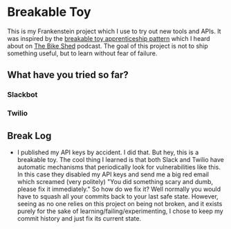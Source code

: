 # Breakable Toy

This is my Frankenstein project which I use to try out new tools and APIs. It was inspired by the [breakable toy apprenticeship pattern](https://www.oreilly.com/library/view/apprenticeship-patterns/9780596806842/ch05s03.html) which I heard about on [The Bike Shed](https://bikeshed.fm/episodes/173) podcast. The goal of this project is not to ship something useful, but to learn without fear of failure.

## What have you tried so far?
### Slackbot
### Twilio

## Break Log
* I published my API keys by accident. I did that. But hey, this is a breakable toy. The cool thing I learned is that both Slack and Twilio have automatic mechanisms that periodically look for vulnerabilities like this. In this case they disabled my API keys and send me a big red email which screamed (very politely) "You did something scary and dumb, please fix it immediately." So how do we fix it? Well normally you would have to squash all your commits back to your last safe state. However, seeing as no one relies on this project on being not broken, and it exists purely for the sake of learning/failing/experimenting, I chose to keep my commit history and just fix its current state. 

